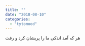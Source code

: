 ```yaml
---
title: ""
date: "2018-08-10"
categories: 
  - "tytomood"
---
```


هر که آمد اندکی ما را پریشان کرد و رفت
